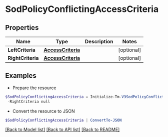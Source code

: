 # SodPolicyConflictingAccessCriteria
## Properties

Name | Type | Description | Notes
------------ | ------------- | ------------- | -------------
**LeftCriteria** | [**AccessCriteria**](AccessCriteria.md) |  | [optional] 
**RightCriteria** | [**AccessCriteria**](AccessCriteria.md) |  | [optional] 

## Examples

- Prepare the resource
```powershell
$SodPolicyConflictingAccessCriteria = Initialize-Tm.V3SodPolicyConflictingAccessCriteria  -LeftCriteria null `
 -RightCriteria null
```

- Convert the resource to JSON
```powershell
$SodPolicyConflictingAccessCriteria | ConvertTo-JSON
```

[[Back to Model list]](../README.md#documentation-for-models) [[Back to API list]](../README.md#documentation-for-api-endpoints) [[Back to README]](../README.md)

